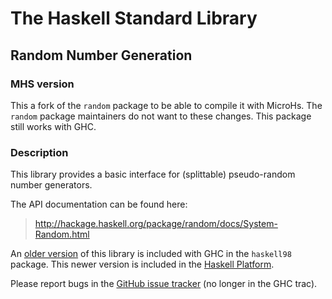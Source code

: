# The Haskell Standard Library

## Random Number Generation

### MHS version
This a fork of the `random` package to be able to compile it with MicroHs.
The `random` package maintainers do not want to these changes.
This package still works with GHC.

### Description

This library provides a basic interface for (splittable) pseudo-random number
generators.

The API documentation can be found here:

> http://hackage.haskell.org/package/random/docs/System-Random.html

An [older version][haskell98-version] of this library is included with GHC in
the `haskell98` package. This newer version is included in the [Haskell
Platform][haskell-platform].

Please report bugs in the [GitHub issue tracker][issue-tracker] (no longer in
the GHC trac).

[haskell-platform]: http://www.haskell.org/platform/contents.html
[haskell98-version]: https://downloads.haskell.org/~ghc/7.6.3/docs/html/libraries/haskell98/Random.html
[issue-tracker]: https://github.com/haskell/random/issues
